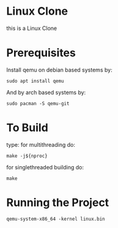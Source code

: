 # Linux Clone

this is a Linux Clone

# Prerequisites
Install qemu on debian based systems by:
```
sudo apt install qemu
```
And by arch based systems by:
```
sudo pacman -S qemu-git
```

# To Build
type:
for multithreading do:
```
make -j${nproc}
```
for singlethreaded building do:
```
make
```

# Running the Project
```
qemu-system-x86_64 -kernel linux.bin
```